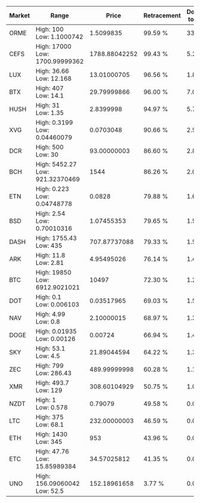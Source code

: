 | Market | Range | Price| Retracement | Doubles to 50% |
| --- | --- | --- | --- | --- |
| ORME | High: 100<br />Low: 1.1000742 | 1.5099835 | 99.59 % | 33.48 |
| CEFS | High: 17000<br />Low: 1700.99999362 | 1788.88042252 | 99.43 % | 5.23 |
| LUX | High: 36.66<br />Low: 12.168 | 13.01000705 | 96.56 % | 1.88 |
| BTX | High: 407<br />Low: 14.1 | 29.79999866 | 96.00 % | 7.07 |
| HUSH | High: 31<br />Low: 1.35 | 2.8399998 | 94.97 % | 5.70 |
| XVG | High: 0.3199<br />Low: 0.04460079 | 0.0703048 | 90.66 % | 2.59 |
| DCR | High: 500<br />Low: 30 | 93.00000003 | 86.60 % | 2.85 |
| BCH | High: 5452.27<br />Low: 921.32370469 | 1544 | 86.26 % | 2.06 |
| ETN | High: 0.223<br />Low: 0.04748778 | 0.0828 | 79.88 % | 1.63 |
| BSD | High: 2.54<br />Low: 0.70010316 | 1.07455353 | 79.65 % | 1.51 |
| DASH | High: 1755.43<br />Low: 435 | 707.87737088 | 79.33 % | 1.55 |
| ARK | High: 11.8<br />Low: 2.81 | 4.95495026 | 76.14 % | 1.47 |
| BTC | High: 19850<br />Low: 6912.9021021 | 10497 | 72.30 % | 1.27 |
| DOT | High: 0.1<br />Low: 0.006103 | 0.03517965 | 69.03 % | 1.51 |
| NAV | High: 4.99<br />Low: 0.8 | 2.10000015 | 68.97 % | 1.38 |
| DOGE | High: 0.01935<br />Low: 0.00126 | 0.00724 | 66.94 % | 1.42 |
| SKY | High: 53.1<br />Low: 4.5 | 21.89044594 | 64.22 % | 1.32 |
| ZEC | High: 799<br />Low: 286.43 | 489.99999998 | 60.28 % | 1.11 |
| XMR | High: 493.7<br />Low: 129 | 308.60104929 | 50.75 % | 1.01 |
| NZDT | High: 1<br />Low: 0.578 | 0.79079 | 49.58 % | 0.00 |
| LTC | High: 375<br />Low: 68.1 | 232.00000003 | 46.59 % | 0.00 |
| ETH | High: 1430<br />Low: 345 | 953 | 43.96 % | 0.00 |
| ETC | High: 47.76<br />Low: 15.85989384 | 34.57025812 | 41.35 % | 0.00 |
| UNO | High: 156.09060042<br />Low: 52.5 | 152.18961658 | 3.77 % | 0.00 |
